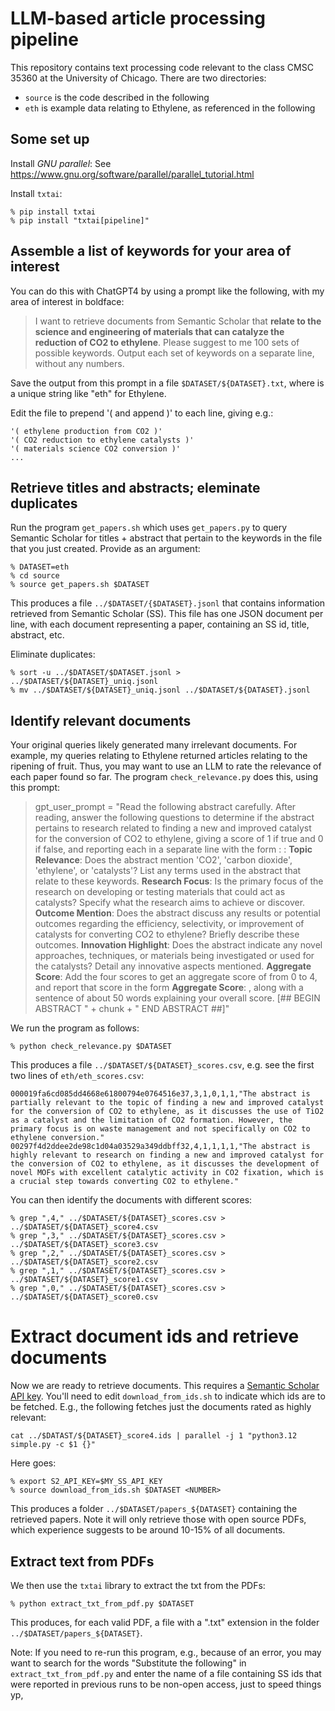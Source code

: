 # LLM-based article processing pipeline 

This repository contains text processing code relevant to the class CMSC 35360 at the University of Chicago. There are two directories:
* `source` is the code described in the following
* `eth` is example data relating to Ethylene, as referenced in the following

##  Some set up

Install *GNU parallel*: See https://www.gnu.org/software/parallel/parallel_tutorial.html

Install `txtai`:
```
% pip install txtai
% pip install "txtai[pipeline]"
```


## Assemble a list of keywords for your area of interest

You can do this with ChatGPT4 by using a prompt like the following, with my area of interest in boldface:

> I want to retrieve documents from Semantic Scholar that **relate to the science and engineering of materials that can catalyze the reduction of CO2 to ethylene**. Please suggest to me 100 sets of possible keywords. Output each set of keywords on a separate line, without any numbers.

Save the output from this prompt in a file `$DATASET/${DATASET}.txt`, where <DATASET> is a unique string like "eth" for Ethylene.

Edit the file to prepend '(  and append )' to each line, giving e.g.:
```
'( ethylene production from CO2 )'
'( CO2 reduction to ethylene catalysts )'
'( materials science CO2 conversion )'
...
```


## Retrieve titles and abstracts; eleminate duplicates

Run the program `get_papers.sh` which uses `get_papers.py` to query Semantic Scholar for titles + abstract that pertain to the keywords in the file that you just created. Provide <DATASET> as an argument:

```
% DATASET=eth
% cd source
% source get_papers.sh $DATASET
```

This produces a file `../$DATASET/{$DATASET}.jsonl` that contains information retrieved from Semantic Scholar (SS).
This file has one JSON document per line, with each document representing a paper, containing an SS id, title, abstract, etc.

Eliminate duplicates:

```
% sort -u ../$DATASET/$DATASET.jsonl > ../$DATASET/${DATASET}_uniq.jsonl
% mv ../$DATASET/${DATASET}_uniq.jsonl ../$DATASET/${DATASET}.jsonl
```


## Identify relevant documents

Your original queries likely generated many irrelevant documents.  For example, my queries relating to Ethylene returned articles relating to the ripening of fruit. Thus, you may want to use an LLM to rate the relevance of each paper found so far. The program `check_relevance.py` does this, using this prompt: 

>gpt_user_prompt = "Read the following abstract carefully. After reading, answer the following questions to determine if the abstract pertains to research related to finding a new and improved catalyst for the conversion of CO2 to ethylene, giving a score of 1 if true and 0 if false, and reporting each in a separate line with the form <HEADING>: <numeric score> <explanation>: **Topic Relevance**: Does the abstract mention 'CO2', 'carbon dioxide', 'ethylene', or 'catalysts'? List any terms used in the abstract that relate to these keywords.  **Research Focus**: Is the primary focus of the research on developing or testing materials that could act as catalysts? Specify what the research aims to achieve or discover.  **Outcome Mention**: Does the abstract discuss any results or potential outcomes regarding the efficiency, selectivity, or improvement of catalysts for converting CO2 to ethylene? Briefly describe these outcomes.  **Innovation Highlight**: Does the abstract indicate any novel approaches, techniques, or materials being investigated or used for the catalysts? Detail any innovative aspects mentioned. **Aggregate Score**: Add the four scores to get an aggregate score of from 0 to 4, and report that score in the form **Aggregate Score**: <score>, along with a sentence of about 50 words explaining your overall score. [## BEGIN ABSTRACT " + chunk + " END ABSTRACT ##]"

We run the program as follows:

```
% python check_relevance.py $DATASET
```
This produces a file `../$DATASET/${DATASET}_scores.csv`, e.g. see the first two lines of `eth/eth_scores.csv`:

```
000019fa6cd085dd4668e61800794e0764516e37,3,1,0,1,1,"The abstract is partially relevant to the topic of finding a new and improved catalyst for the conversion of CO2 to ethylene, as it discusses the use of TiO2 as a catalyst and the limitation of CO2 formation. However, the primary focus is on waste management and not specifically on CO2 to ethylene conversion."
00297f4d2ddee2de98c1d04a03529a349ddbff32,4,1,1,1,1,"The abstract is highly relevant to research on finding a new and improved catalyst for the conversion of CO2 to ethylene, as it discusses the development of novel MOFs with excellent catalytic activity in CO2 fixation, which is a crucial step towards converting CO2 to ethylene."
```

You can then identify the documents with different scores:
```
% grep ",4," ../$DATASET/${DATASET}_scores.csv > ../$DATASET/${DATASET}_score4.csv
% grep ",3," ../$DATASET/${DATASET}_scores.csv > ../$DATASET/${DATASET}_score3.csv
% grep ",2," ../$DATASET/${DATASET}_scores.csv > ../$DATASET/${DATASET}_score2.csv
% grep ",1," ../$DATASET/${DATASET}_scores.csv > ../$DATASET/${DATASET}_score1.csv
% grep ",0," ../$DATASET/${DATASET}_scores.csv > ../$DATASET/${DATASET}_score0.csv
```

# Extract document ids and retrieve documents

Now we are ready to retrieve documents. This requires a [Semantic Scholar API key](https://www.semanticscholar.org/product/api#api-key-form). You'll need to edit `download_from_ids.sh` to indicate which ids are to be fetched. E.g., the following fetches just the documents rated as highly relevant:

```
cat ../$DATAST/${DATASET}_score4.ids | parallel -j 1 "python3.12 simple.py -c $1 {}"
```

Here goes:

```
% export S2_API_KEY=$MY_SS_API_KEY
% source download_from_ids.sh $DATASET <NUMBER>
```

This produces a folder `../$DATASET/papers_${DATASET}` containing the retrieved papers.
Note it will only retrieve those with open source PDFs, which experience suggests to be around 10-15\% of all documents.


## Extract text from PDFs

We then use the `txtai` library to extract the txt from the PDFs:

```
% python extract_txt_from_pdf.py $DATASET
```

This produces, for each valid PDF, a file with a ".txt" extension in the folder `../$DATASET/papers_${DATASET}`.

Note: If you need to re-run this program, e.g., because of an error, you may want to search for the words "Substitute the following" in `extract_txt_from_pdf.py` and enter the name of a file containing SS ids that were reported in previous runs to be non-open access, just to speed things yp,


